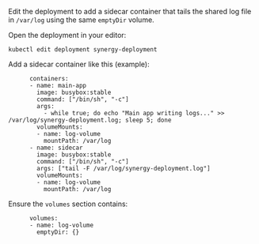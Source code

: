 Edit the deployment to add a sidecar container that tails the shared log file in `/var/log` using the same `emptyDir` volume.

Open the deployment in your editor:

`kubectl edit deployment synergy-deployment`

Add a sidecar container like this (example):

```
      containers:
      - name: main-app
        image: busybox:stable
        command: ["/bin/sh", "-c"]
        args:
          - while true; do echo "Main app writing logs..." >> /var/log/synergy-deployment.log; sleep 5; done
        volumeMounts:
        - name: log-volume
          mountPath: /var/log
      - name: sidecar
        image: busybox:stable
        command: ["/bin/sh", "-c"]
        args: ["tail -F /var/log/synergy-deployment.log"]
        volumeMounts:
        - name: log-volume
          mountPath: /var/log
```

Ensure the `volumes` section contains:

```
      volumes:
      - name: log-volume
        emptyDir: {}
```

